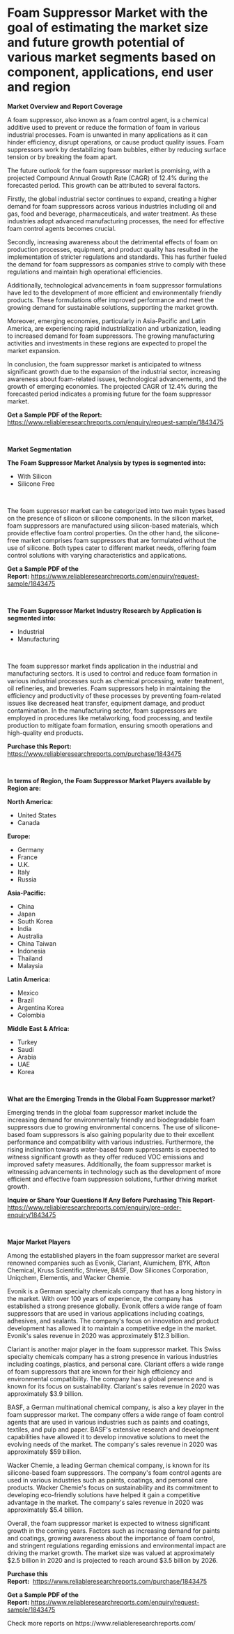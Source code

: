 <p><h1>Foam Suppressor Market with the goal of estimating the market size and future growth potential of various market segments based on component, applications, end user and region</h1></p><p><strong>Market Overview and Report Coverage</strong></p>
<p><p>A foam suppressor, also known as a foam control agent, is a chemical additive used to prevent or reduce the formation of foam in various industrial processes. Foam is unwanted in many applications as it can hinder efficiency, disrupt operations, or cause product quality issues. Foam suppressors work by destabilizing foam bubbles, either by reducing surface tension or by breaking the foam apart.</p><p>The future outlook for the foam suppressor market is promising, with a projected Compound Annual Growth Rate (CAGR) of 12.4% during the forecasted period. This growth can be attributed to several factors.</p><p>Firstly, the global industrial sector continues to expand, creating a higher demand for foam suppressors across various industries including oil and gas, food and beverage, pharmaceuticals, and water treatment. As these industries adopt advanced manufacturing processes, the need for effective foam control agents becomes crucial.</p><p>Secondly, increasing awareness about the detrimental effects of foam on production processes, equipment, and product quality has resulted in the implementation of stricter regulations and standards. This has further fueled the demand for foam suppressors as companies strive to comply with these regulations and maintain high operational efficiencies.</p><p>Additionally, technological advancements in foam suppressor formulations have led to the development of more efficient and environmentally friendly products. These formulations offer improved performance and meet the growing demand for sustainable solutions, supporting the market growth.</p><p>Moreover, emerging economies, particularly in Asia-Pacific and Latin America, are experiencing rapid industrialization and urbanization, leading to increased demand for foam suppressors. The growing manufacturing activities and investments in these regions are expected to propel the market expansion.</p><p>In conclusion, the foam suppressor market is anticipated to witness significant growth due to the expansion of the industrial sector, increasing awareness about foam-related issues, technological advancements, and the growth of emerging economies. The projected CAGR of 12.4% during the forecasted period indicates a promising future for the foam suppressor market.</p></p>
<p><strong>Get a Sample PDF of the Report:</strong> <a href="https://www.reliableresearchreports.com/enquiry/request-sample/1843475">https://www.reliableresearchreports.com/enquiry/request-sample/1843475</a></p>
<p>&nbsp;</p>
<p><strong>Market Segmentation</strong></p>
<p><strong>The Foam Suppressor Market Analysis by types is segmented into:</strong></p>
<p><ul><li>With Silicon</li><li>Silicone Free</li></ul></p>
<p>&nbsp;</p>
<p><p>The foam suppressor market can be categorized into two main types based on the presence of silicon or silicone components. In the silicon market, foam suppressors are manufactured using silicon-based materials, which provide effective foam control properties. On the other hand, the silicone-free market comprises foam suppressors that are formulated without the use of silicone. Both types cater to different market needs, offering foam control solutions with varying characteristics and applications.</p></p>
<p><strong>Get a Sample PDF of the Report:</strong>&nbsp;<a href="https://www.reliableresearchreports.com/enquiry/request-sample/1843475">https://www.reliableresearchreports.com/enquiry/request-sample/1843475</a></p>
<p>&nbsp;</p>
<p><strong>The Foam Suppressor Market Industry Research by Application is segmented into:</strong></p>
<p><ul><li>Industrial</li><li>Manufacturing</li></ul></p>
<p>&nbsp;</p>
<p><p>The foam suppressor market finds application in the industrial and manufacturing sectors. It is used to control and reduce foam formation in various industrial processes such as chemical processing, water treatment, oil refineries, and breweries. Foam suppressors help in maintaining the efficiency and productivity of these processes by preventing foam-related issues like decreased heat transfer, equipment damage, and product contamination. In the manufacturing sector, foam suppressors are employed in procedures like metalworking, food processing, and textile production to mitigate foam formation, ensuring smooth operations and high-quality end products.</p></p>
<p><strong>Purchase this Report:</strong>&nbsp; <a href="https://www.reliableresearchreports.com/purchase/1843475">https://www.reliableresearchreports.com/purchase/1843475</a></p>
<p>&nbsp;</p>
<p><strong>In terms of Region, the Foam Suppressor Market Players available by Region are:</strong></p>
<p>
    <p> <strong> North America: </strong>
        <ul>
            <li>United States</li>
            <li>Canada</li>
        </ul>
        </p> 
    <p> <strong> Europe: </strong>
        <ul>
            <li>Germany</li>
            <li>France</li>
            <li>U.K.</li>
            <li>Italy</li>
            <li>Russia</li>
        </ul>
        </p> 
    <p> <strong> Asia-Pacific: </strong>
        <ul>
            <li>China</li>
            <li>Japan</li>
            <li>South Korea</li>
            <li>India</li>
            <li>Australia</li>
            <li>China Taiwan</li>
            <li>Indonesia</li>
            <li>Thailand</li>
            <li>Malaysia</li>
        </ul>
        </p> 
    <p> <strong> Latin America: </strong>
        <ul>
            <li>Mexico</li>
            <li>Brazil</li>
            <li>Argentina Korea</li>
            <li>Colombia</li>
        </ul>
        </p> 
    <p> <strong> Middle East & Africa: </strong>
        <ul>
            <li>Turkey</li>
            <li>Saudi</li>
            <li>Arabia</li>
            <li>UAE</li>
            <li>Korea</li>
        </ul>
    </p>
    </p>
<p>&nbsp;</p>
<p><strong>What are the Emerging Trends in the Global Foam Suppressor market?</strong></p>
<p><p>Emerging trends in the global foam suppressor market include the increasing demand for environmentally friendly and biodegradable foam suppressors due to growing environmental concerns. The use of silicone-based foam suppressors is also gaining popularity due to their excellent performance and compatibility with various industries. Furthermore, the rising inclination towards water-based foam suppressants is expected to witness significant growth as they offer reduced VOC emissions and improved safety measures. Additionally, the foam suppressor market is witnessing advancements in technology such as the development of more efficient and effective foam suppression solutions, further driving market growth.</p></p>
<p><strong>Inquire or Share Your Questions If Any Before Purchasing This Report</strong>- <a href="https://www.reliableresearchreports.com/enquiry/pre-order-enquiry/1843475">https://www.reliableresearchreports.com/enquiry/pre-order-enquiry/1843475</a></p>
<p>&nbsp;</p>
<p><strong>Major Market Players</strong></p>
<p><p>Among the established players in the foam suppressor market are several renowned companies such as Evonik, Clariant, Alumichem, BYK, Afton Chemical, Kruss Scientific, Shrieve, BASF, Dow Silicones Corporation, Uniqchem, Elementis, and Wacker Chemie. </p><p>Evonik is a German specialty chemicals company that has a long history in the market. With over 100 years of experience, the company has established a strong presence globally. Evonik offers a wide range of foam suppressors that are used in various applications including coatings, adhesives, and sealants. The company's focus on innovation and product development has allowed it to maintain a competitive edge in the market. Evonik's sales revenue in 2020 was approximately $12.3 billion.</p><p>Clariant is another major player in the foam suppressor market. This Swiss specialty chemicals company has a strong presence in various industries including coatings, plastics, and personal care. Clariant offers a wide range of foam suppressors that are known for their high efficiency and environmental compatibility. The company has a global presence and is known for its focus on sustainability. Clariant's sales revenue in 2020 was approximately $3.9 billion.</p><p>BASF, a German multinational chemical company, is also a key player in the foam suppressor market. The company offers a wide range of foam control agents that are used in various industries such as paints and coatings, textiles, and pulp and paper. BASF's extensive research and development capabilities have allowed it to develop innovative solutions to meet the evolving needs of the market. The company's sales revenue in 2020 was approximately $59 billion.</p><p>Wacker Chemie, a leading German chemical company, is known for its silicone-based foam suppressors. The company's foam control agents are used in various industries such as paints, coatings, and personal care products. Wacker Chemie's focus on sustainability and its commitment to developing eco-friendly solutions have helped it gain a competitive advantage in the market. The company's sales revenue in 2020 was approximately $5.4 billion.</p><p>Overall, the foam suppressor market is expected to witness significant growth in the coming years. Factors such as increasing demand for paints and coatings, growing awareness about the importance of foam control, and stringent regulations regarding emissions and environmental impact are driving the market growth. The market size was valued at approximately $2.5 billion in 2020 and is projected to reach around $3.5 billion by 2026.</p></p>
<p><strong>Purchase this Report:</strong>&nbsp;&nbsp;<a href="https://www.reliableresearchreports.com/purchase/1843475">https://www.reliableresearchreports.com/purchase/1843475</a></p>
<p></p>
<p><strong>Get a Sample PDF of the Report:</strong>&nbsp;<a href="https://www.reliableresearchreports.com/enquiry/request-sample/1843475">https://www.reliableresearchreports.com/enquiry/request-sample/1843475</a></p>
<p>Check more reports on https://www.reliableresearchreports.com/</p>